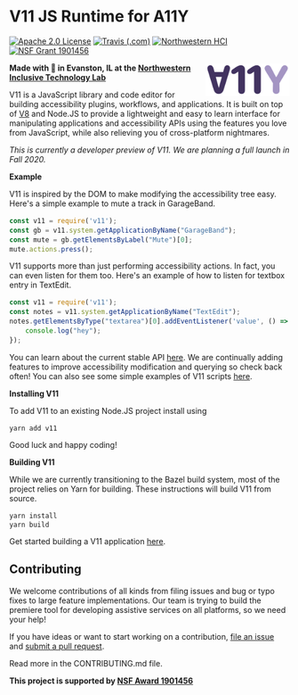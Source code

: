 # V11 JS Runtime for A11Y
[![Apache 2.0 License](https://img.shields.io/github/license/inclusivetechnu/v11)](https://github.com/InclusiveTechNU/v11/blob/master/LICENSE)
[![Travis (.com)](https://img.shields.io/travis/com/InclusiveTechNU/v11)](https://travis-ci.com/InclusiveTechNU/v11)
[![Northwestern HCI](https://img.shields.io/badge/NU-HCI-blueviolet)](https://hci.northwestern.edu/)
[![NSF Grant 1901456](https://img.shields.io/badge/NSF-1901456-informational)](https://www.nsf.gov/awardsearch/showAward?AWD_ID=1901456)


<img src="logo.svg" alt="V11 logo" align="right" width="30%"/>

**Made with :purple_heart: in Evanston, IL at the [Northwestern Inclusive Technology Lab](http://inclusive.northwestern.edu/)**

V11 is a JavaScript library and code editor for building accessibility plugins, workflows, and applications. It is built on top of [V8](https://v8.dev/) and Node.JS to provide a lightweight and easy to learn interface for manipulating applications and accessibility APIs using the features you love from JavaScript, while also relieving you of cross-platform nightmares.

*This is currently a developer preview of V11. We are planning a full launch in Fall 2020.*

**Example**

V11 is inspired by the DOM to make modifying the accessibility tree easy. Here's a simple example to mute a track in GarageBand.

```js
const v11 = require('v11');
const gb = v11.system.getApplicationByName("GarageBand");
const mute = gb.getElementsByLabel("Mute")[0];
mute.actions.press();
```

V11 supports more than just performing accessibility actions. In fact, you can even listen for them too. Here's an example of how to listen for textbox entry in TextEdit.

```js
const v11 = require('v11');
const notes = v11.system.getApplicationByName("TextEdit");
notes.getElementsByType("textarea")[0].addEventListener('value', () => {
    console.log("hey");
});
```

You can learn about the current stable API [here](https://northwestern.box.com/s/zvw875xtu7x1iip3alwt7ontelql5ag9). We are continually adding features to improve accessibility modification and querying so check back often! You can also see some simple examples of V11 scripts [here](https://github.com/InclusiveTechNU/v11/tree/master/examples).

**Installing V11**

To add V11 to an existing Node.JS project install using

```shell
yarn add v11
```

Good luck and happy coding!

**Building V11**

While we are currently transitioning to the Bazel build system, most of the project relies on Yarn for building. These instructions will build V11 from source.

```shell
yarn install
yarn build
```

Get started building a V11 application [here](https://github.com/inclusivetechnu/v11-boilerplate).

## Contributing

We welcome contributions of all kinds from filing issues and bug or typo fixes to large feature implementations. 
Our team is trying to build the premiere tool for developing assistive services on all platforms, so we need your help! 

If you have ideas or want to start working on a contribution, [file an issue](https://github.com/InclusiveTechNU/v11/issues/new) and [submit a pull request](https://github.com/InclusiveTechNU/v11/compare).

Read more in the CONTRIBUTING.md file.

**This project is supported by [NSF Award 1901456](https://www.nsf.gov/awardsearch/showAward?AWD_ID=1901456)**
